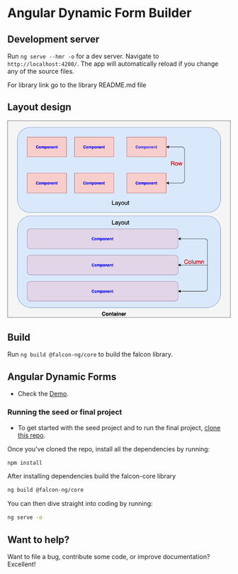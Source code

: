 # Angular Dynamic Form Builder

## Development server

Run `ng serve --hmr -o` for a dev server. Navigate to `http://localhost:4200/`. The app will automatically reload if you change any of the source files.

For library link go to the library README.md file

## Layout design

![alt text](src/assets/layout.png)

## Build

Run `ng build @falcon-ng/core` to build the falcon library.

## Angular Dynamic Forms

- Check the [Demo](https://anandjaisy.github.io/Angular-Dynamic-Form-Builder/).

### Running the seed or final project

- To get started with the seed project and to run the final project, [clone this repo](https://github.com/anandjaisy/Angular-Dynamic-Form-Builder.git).

Once you've cloned the repo, install all the dependencies by running:

```bash
npm install
```

After installing dependencies build the falcon-core library

```bash
ng build @falcon-ng/core
```

You can then dive straight into coding by running:

```bash
ng serve -o
```

## Want to help?

Want to file a bug, contribute some code, or improve documentation? Excellent!
